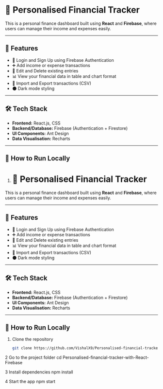 # 💸 Personalised Financial Tracker

This is a personal finance dashboard built using **React** and **Firebase**, where users can manage their income and expenses easily.

---

## 🔧 Features

- 🔐 Login and Sign Up using Firebase Authentication
- ➕ Add income or expense transactions
- 🧾 Edit and Delete existing entries
- 📊 View your financial data in table and chart format
- 📁 Import and Export transactions (CSV)
- 🌑 Dark mode styling

---

## 🛠 Tech Stack

- **Frontend:** React.js, CSS
- **Backend/Database:** Firebase (Authentication + Firestore)
- **UI Components:** Ant Design
- **Data Visualisation:** Recharts

---

## 🚀 How to Run Locally

1. # 💸 Personalised Financial Tracker

This is a personal finance dashboard built using **React** and **Firebase**, where users can manage their income and expenses easily.

---

## 🔧 Features

- 🔐 Login and Sign Up using Firebase Authentication
- ➕ Add income or expense transactions
- 🧾 Edit and Delete existing entries
- 📊 View your financial data in table and chart format
- 📁 Import and Export transactions (CSV)
- 🌑 Dark mode styling

---

## 🛠 Tech Stack

- **Frontend:** React.js, CSS
- **Backend/Database:** Firebase (Authentication + Firestore)
- **UI Components:** Ant Design
- **Data Visualisation:** Recharts

---

## 🚀 How to Run Locally

1. Clone the repository  
   ```bash
   git clone https://github.com/VishalX9/Personalised-financial-tracker-with-React-Firebase.git

2 Go to the project folder
cd Personalised-financial-tracker-with-React-Firebase

3 Install dependencies
 npm install

 
4 Start the app
npm start
